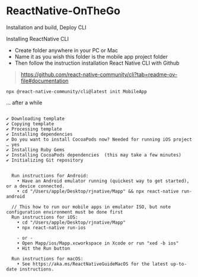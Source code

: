 # ReactNative-OnTheGo
Installation and build, Deploy CLI 


Installing ReactNative CLI 

* Create folder anywhere in your PC or Mac 
* Name it as you wish this folder is the mobile app project folder
* Then follow the instruction installation React Native CLI with Github 

> https://github.com/react-native-community/cli?tab=readme-ov-file#documentation

```
npx @react-native-community/cli@latest init MobileApp
```

... after a while 

```

✔ Downloading template
✔ Copying template
✔ Processing template
✔ Installing dependencies
✔ Do you want to install CocoaPods now? Needed for running iOS project … yes
✔ Installing Ruby Gems
✔ Installing CocoaPods dependencies  (this may take a few minutes)
✔ Initializing Git repository

  
  Run instructions for Android:
    • Have an Android emulator running (quickest way to get started), or a device connected.
    • cd "/Users/apple/Desktop/rjnative/Mapp" && npx react-native run-android

  // This how to run our mobile apps in emulator ISO, but note configuration environment must be done first   
  Run instructions for iOS:
    • cd "/Users/apple/Desktop/rjnative/Mapp"  
    • npx react-native run-ios

    - or -
    • Open Mapp/ios/Mapp.xcworkspace in Xcode or run "xed -b ios"
    • Hit the Run button
    
  Run instructions for macOS:
    • See https://aka.ms/ReactNativeGuideMacOS for the latest up-to-date instructions.

```
